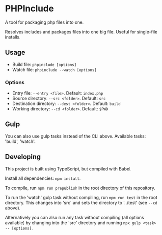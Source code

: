 # PHPInclude

A tool for packaging php files into one.

Resolves includes and packages files into one big file. Useful for single-file installs.


## Usage

- Build file: `phpinclude [options]`
- Watch file: `phpinclude --watch [options]`

### Options

- Entry file: `--entry <file>`. Default: `index.php`
- Source directory: `--src <folder>`. Default: `src`
- Destination directory: `--dest <folder>`. Default: `build`
- Working directory: `--cd <folder>`. Default: `$PWD`

## Gulp

You can also use gulp tasks instead of the CLI above. Available tasks: 'build', 'watch'.


## Developing

This project is built using TypeScript, but compiled with Babel.

Install all dependencies: `npm install`.

To compile, run `npm run prepublish` in the root directory of this repository.

To run the 'watch' gulp task without compiling, run `npm run test` in the root directory. This changes into 'src' and sets the directory to '../test' (see `--cd` above).

Alternatively you can also run any task without compiling (all options available) by changing into the 'src' directory and running `npx gulp <task> -- [options]`.